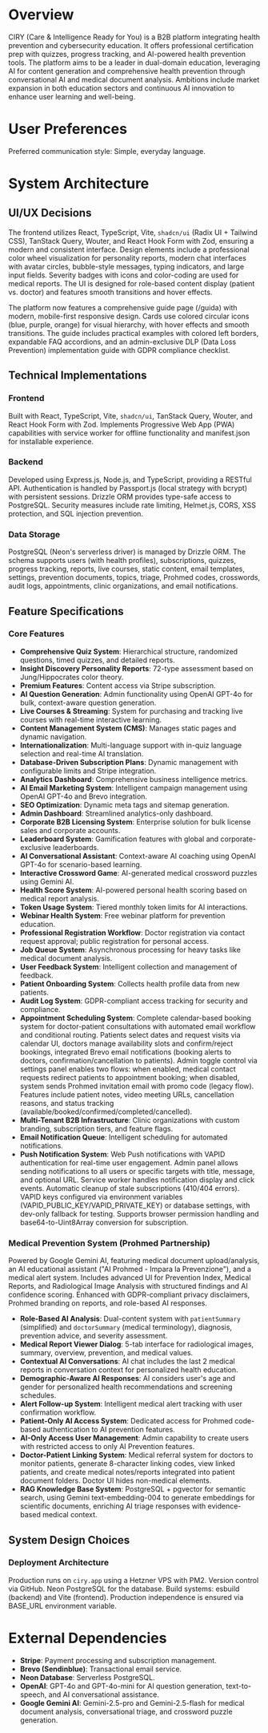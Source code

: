 # Overview

CIRY (Care & Intelligence Ready for You) is a B2B platform integrating health prevention and cybersecurity education. It offers professional certification prep with quizzes, progress tracking, and AI-powered health prevention tools. The platform aims to be a leader in dual-domain education, leveraging AI for content generation and comprehensive health prevention through conversational AI and medical document analysis. Ambitions include market expansion in both education sectors and continuous AI innovation to enhance user learning and well-being.

# User Preferences

Preferred communication style: Simple, everyday language.

# System Architecture

## UI/UX Decisions

The frontend utilizes React, TypeScript, Vite, `shadcn/ui` (Radix UI + Tailwind CSS), TanStack Query, Wouter, and React Hook Form with Zod, ensuring a modern and consistent interface. Design elements include a professional color wheel visualization for personality reports, modern chat interfaces with avatar circles, bubble-style messages, typing indicators, and large input fields. Severity badges with icons and color-coding are used for medical reports. The UI is designed for role-based content display (patient vs. doctor) and features smooth transitions and hover effects.

The platform now features a comprehensive guide page (/guida) with modern, mobile-first responsive design. Cards use colored circular icons (blue, purple, orange) for visual hierarchy, with hover effects and smooth transitions. The guide includes practical examples with colored left borders, expandable FAQ accordions, and an admin-exclusive DLP (Data Loss Prevention) implementation guide with GDPR compliance checklist.

## Technical Implementations

### Frontend
Built with React, TypeScript, Vite, `shadcn/ui`, TanStack Query, Wouter, and React Hook Form with Zod. Implements Progressive Web App (PWA) capabilities with service worker for offline functionality and manifest.json for installable experience.

### Backend
Developed using Express.js, Node.js, and TypeScript, providing a RESTful API. Authentication is handled by Passport.js (local strategy with bcrypt) with persistent sessions. Drizzle ORM provides type-safe access to PostgreSQL. Security measures include rate limiting, Helmet.js, CORS, XSS protection, and SQL injection prevention.

### Data Storage
PostgreSQL (Neon's serverless driver) is managed by Drizzle ORM. The schema supports users (with health profiles), subscriptions, quizzes, progress tracking, reports, live courses, static content, email templates, settings, prevention documents, topics, triage, Prohmed codes, crosswords, audit logs, appointments, clinic organizations, and email notifications.

## Feature Specifications

### Core Features
*   **Comprehensive Quiz System**: Hierarchical structure, randomized questions, timed quizzes, and detailed reports.
*   **Insight Discovery Personality Reports**: 72-type assessment based on Jung/Hippocrates color theory.
*   **Premium Features**: Content access via Stripe subscription.
*   **AI Question Generation**: Admin functionality using OpenAI GPT-4o for bulk, context-aware question generation.
*   **Live Courses & Streaming**: System for purchasing and tracking live courses with real-time interactive learning.
*   **Content Management System (CMS)**: Manages static pages and dynamic navigation.
*   **Internationalization**: Multi-language support with in-quiz language selection and real-time AI translation.
*   **Database-Driven Subscription Plans**: Dynamic management with configurable limits and Stripe integration.
*   **Analytics Dashboard**: Comprehensive business intelligence metrics.
*   **AI Email Marketing System**: Intelligent campaign management using OpenAI GPT-4o and Brevo integration.
*   **SEO Optimization**: Dynamic meta tags and sitemap generation.
*   **Admin Dashboard**: Streamlined analytics-only dashboard.
*   **Corporate B2B Licensing System**: Enterprise solution for bulk license sales and corporate accounts.
*   **Leaderboard System**: Gamification features with global and corporate-exclusive leaderboards.
*   **AI Conversational Assistant**: Context-aware AI coaching using OpenAI GPT-4o for scenario-based learning.
*   **Interactive Crossword Game**: AI-generated medical crossword puzzles using Gemini AI.
*   **Health Score System**: AI-powered personal health scoring based on medical report analysis.
*   **Token Usage System**: Tiered monthly token limits for AI interactions.
*   **Webinar Health System**: Free webinar platform for prevention education.
*   **Professional Registration Workflow**: Doctor registration via contact request approval; public registration for personal access.
*   **Job Queue System**: Asynchronous processing for heavy tasks like medical document analysis.
*   **User Feedback System**: Intelligent collection and management of feedback.
*   **Patient Onboarding System**: Collects health profile data from new patients.
*   **Audit Log System**: GDPR-compliant access tracking for security and compliance.
*   **Appointment Scheduling System**: Complete calendar-based booking system for doctor-patient consultations with automated email workflow and conditional routing. Patients select dates and request visits via calendar UI, doctors manage availability slots and confirm/reject bookings, integrated Brevo email notifications (booking alerts to doctors, confirmation/cancellation to patients). Admin toggle control via settings panel enables two flows: when enabled, medical contact requests redirect patients to appointment booking; when disabled, system sends Prohmed invitation email with promo code (legacy flow). Features include patient notes, video meeting URLs, cancellation reasons, and status tracking (available/booked/confirmed/completed/cancelled).
*   **Multi-Tenant B2B Infrastructure**: Clinic organizations with custom branding, subscription tiers, and feature flags.
*   **Email Notification Queue**: Intelligent scheduling for automated notifications.
*   **Push Notification System**: Web Push notifications with VAPID authentication for real-time user engagement. Admin panel allows sending notifications to all users or specific targets with title, message, and optional URL. Service worker handles notification display and click events. Automatic cleanup of stale subscriptions (410/404 errors). VAPID keys configured via environment variables (VAPID_PUBLIC_KEY/VAPID_PRIVATE_KEY) or database settings, with dev-only fallback for testing. Supports browser permission handling and base64-to-Uint8Array conversion for subscription.

### Medical Prevention System (Prohmed Partnership)
Powered by Google Gemini AI, featuring medical document upload/analysis, an AI educational assistant ("AI Prohmed - Impara la Prevenzione"), and a medical alert system. Includes advanced UI for Prevention Index, Medical Reports, and Radiological Image Analysis with structured findings and AI confidence scoring. Enhanced with GDPR-compliant privacy disclaimers, Prohmed branding on reports, and role-based AI responses.

*   **Role-Based AI Analysis**: Dual-content system with `patientSummary` (simplified) and `doctorSummary` (medical terminology), diagnosis, prevention advice, and severity assessment.
*   **Medical Report Viewer Dialog**: 5-tab interface for radiological images, summary, overview, prevention, and medical values.
*   **Contextual AI Conversations**: AI chat includes the last 2 medical reports in conversation context for personalized health education.
*   **Demographic-Aware AI Responses**: AI considers user's age and gender for personalized health recommendations and screening schedules.
*   **Alert Follow-up System**: Intelligent medical alert tracking with user confirmation workflow.
*   **Patient-Only AI Access System**: Dedicated access for Prohmed code-based authentication to AI prevention features.
*   **AI-Only Access User Management**: Admin capability to create users with restricted access to only AI Prevention features.
*   **Doctor-Patient Linking System**: Medical referral system for doctors to monitor patients, generate 8-character linking codes, view linked patients, and create medical notes/reports integrated into patient document folders. Doctor UI hides non-medical elements.
*   **RAG Knowledge Base System**: PostgreSQL + pgvector for semantic search, using Gemini text-embedding-004 to generate embeddings for scientific documents, enriching AI triage responses with evidence-based medical context.

## System Design Choices

### Deployment Architecture
Production runs on `ciry.app` using a Hetzner VPS with PM2. Version control via GitHub. Neon PostgreSQL for the database. Build systems: esbuild (backend) and Vite (frontend). Production independence is ensured via BASE_URL environment variable.

# External Dependencies

*   **Stripe**: Payment processing and subscription management.
*   **Brevo (Sendinblue)**: Transactional email service.
*   **Neon Database**: Serverless PostgreSQL.
*   **OpenAI**: GPT-4o and GPT-4o-mini for AI question generation, text-to-speech, and AI conversational assistance.
*   **Google Gemini AI**: Gemini-2.5-pro and Gemini-2.5-flash for medical document analysis, conversational triage, and crossword puzzle generation.